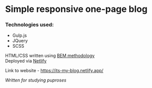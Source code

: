 # Simple responsive one-page blog

### Technologies used:
- Gulp.js
- JQuery
- SCSS


HTML/CSS written using [BEM methodology](https://en.bem.info/methodology/)  
Deployed via [Netlify](https://www.netlify.com/)


Link to website - https://its-my-blog.netlify.app/


*Written for studying puproses*

